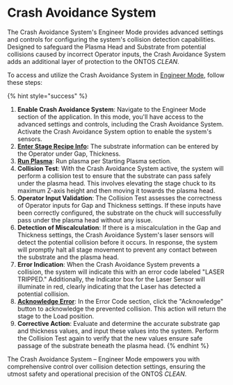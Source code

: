 # Crash Avoidance System

The Crash Avoidance System's Engineer Mode provides advanced settings and controls for configuring the system's collision detection capabilities. Designed to safeguard the Plasma Head and Substrate from potential collisions caused by incorrect Operator inputs, the Crash Avoidance System adds an additional layer of protection to the ONTOS _CLEAN_.

To access and utilize the Crash Avoidance System in [Engineer Mode](../accessing-engineer-mode.md), follow these steps:

{% hint style="success" %}
1. **Enable Crash Avoidance System**: Navigate to the Engineer Mode section of the application. In this mode, you'll have access to the advanced settings and controls, including the Crash Avoidance System. Activate the Crash Avoidance System option to enable the system's sensors.
2. [**Enter Stage Recipe Info**](broken-reference)**:** The substrate information can be entered by the Operator under Gap, Thickness.
3. [**Run Plasma**](broken-reference): Run plasma per Starting Plasma section.&#x20;
4. **Collision Test**: With the Crash Avoidance System active, the system will perform a collision test to ensure that the substrate can pass safely under the plasma head. This involves elevating the stage chuck to its maximum Z-axis height and then moving it towards the plasma head.
5. **Operator Input Validation**: The Collision Test assesses the correctness of Operator inputs for Gap and Thickness settings. If these inputs have been correctly configured, the substrate on the chuck will successfully pass under the plasma head without any issue.
6. **Detection of Miscalculation**: If there is a miscalculation in the Gap and Thickness settings, the Crash Avoidance System's laser sensors will detect the potential collision before it occurs. In response, the system will promptly halt all stage movement to prevent any contact between the substrate and the plasma head.
7. **Error Indication**: When the Crash Avoidance System prevents a collision, the system will indicate this with an error code labeled "LASER TRIPPED." Additionally, the Indicator box for the Laser Sensor will illuminate in red, clearly indicating that the Laser has detected a potential collision.
8. [**Acknowledge Error**](../../../troubleshooting/troubleshooting-the-ontos-clean-system.md): In the Error Code section, click the "Acknowledge" button to acknowledge the prevented collision. This action will return the stage to the Load position.
9. **Corrective Action**: Evaluate and determine the accurate substrate gap and thickness values, and input these values into the system. Perform the Collision Test again to verify that the new values ensure safe passage of the substrate beneath the plasma head.
{% endhint %}

The Crash Avoidance System – Engineer Mode empowers you with comprehensive control over collision detection settings, ensuring the utmost safety and operational precision of the ONTOS _CLEAN_.&#x20;

### &#x20;<a href="#_toc84500395" id="_toc84500395"></a>
